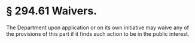 # § 294.61   Waivers.

The Department upon application or on its own initiative may waive any of the provisions of this part if it finds such action to be in the public interest.





